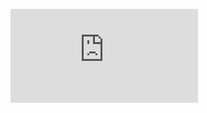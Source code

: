 ![](http://firedpot.com/images/sculptures/20110517-ejjxkjbnqdd7ae821jymnjdjh8.jpg!:../sculptures.html)
